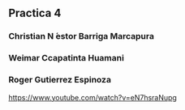 ## Practica 4
### Christian N ́estor Barriga Marcapura
### Weimar Ccapatinta Huamani
### Roger Gutierrez Espinoza

https://www.youtube.com/watch?v=eN7hsraNupg
